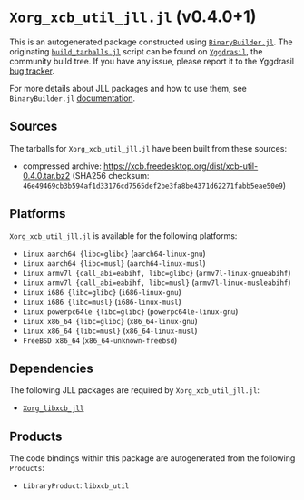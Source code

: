 # `Xorg_xcb_util_jll.jl` (v0.4.0+1)

This is an autogenerated package constructed using [`BinaryBuilder.jl`](https://github.com/JuliaPackaging/BinaryBuilder.jl). The originating [`build_tarballs.jl`](https://github.com/JuliaPackaging/Yggdrasil/blob/2987bad5c747fe40639c29ada4879d5bfeca8198/X/Xorg_xcb_util/build_tarballs.jl) script can be found on [`Yggdrasil`](https://github.com/JuliaPackaging/Yggdrasil/), the community build tree.  If you have any issue, please report it to the Yggdrasil [bug tracker](https://github.com/JuliaPackaging/Yggdrasil/issues).

For more details about JLL packages and how to use them, see `BinaryBuilder.jl` [documentation](https://juliapackaging.github.io/BinaryBuilder.jl/dev/jll/).

## Sources

The tarballs for `Xorg_xcb_util_jll.jl` have been built from these sources:

* compressed archive: https://xcb.freedesktop.org/dist/xcb-util-0.4.0.tar.bz2 (SHA256 checksum: `46e49469cb3b594af1d33176cd7565def2be3fa8be4371d62271fabb5eae50e9`)

## Platforms

`Xorg_xcb_util_jll.jl` is available for the following platforms:

* `Linux aarch64 {libc=glibc}` (`aarch64-linux-gnu`)
* `Linux aarch64 {libc=musl}` (`aarch64-linux-musl`)
* `Linux armv7l {call_abi=eabihf, libc=glibc}` (`armv7l-linux-gnueabihf`)
* `Linux armv7l {call_abi=eabihf, libc=musl}` (`armv7l-linux-musleabihf`)
* `Linux i686 {libc=glibc}` (`i686-linux-gnu`)
* `Linux i686 {libc=musl}` (`i686-linux-musl`)
* `Linux powerpc64le {libc=glibc}` (`powerpc64le-linux-gnu`)
* `Linux x86_64 {libc=glibc}` (`x86_64-linux-gnu`)
* `Linux x86_64 {libc=musl}` (`x86_64-linux-musl`)
* `FreeBSD x86_64` (`x86_64-unknown-freebsd`)

## Dependencies

The following JLL packages are required by `Xorg_xcb_util_jll.jl`:

* [`Xorg_libxcb_jll`](https://github.com/JuliaBinaryWrappers/Xorg_libxcb_jll.jl)

## Products

The code bindings within this package are autogenerated from the following `Products`:

* `LibraryProduct`: `libxcb_util`
